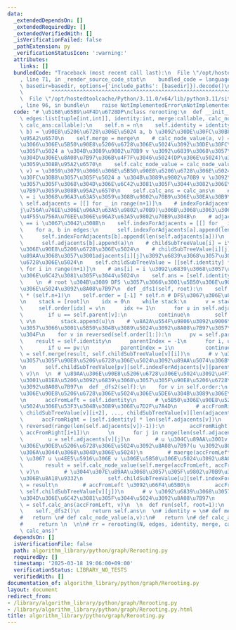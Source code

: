```yaml
---
data:
  _extendedDependsOn: []
  _extendedRequiredBy: []
  _extendedVerifiedWith: []
  _isVerificationFailed: false
  _pathExtension: py
  _verificationStatusIcon: ':warning:'
  attributes:
    links: []
  bundledCode: "Traceback (most recent call last):\n  File \"/opt/hostedtoolcache/Python/3.11.0/x64/lib/python3.11/site-packages/onlinejudge_verify/documentation/build.py\"\
    , line 71, in _render_source_code_stat\n    bundled_code = language.bundle(stat.path,\
    \ basedir=basedir, options={'include_paths': [basedir]}).decode()\n          \
    \         ^^^^^^^^^^^^^^^^^^^^^^^^^^^^^^^^^^^^^^^^^^^^^^^^^^^^^^^^^^^^^^^^^^^^^^^^^^^^^^^^^\n\
    \  File \"/opt/hostedtoolcache/Python/3.11.0/x64/lib/python3.11/site-packages/onlinejudge_verify/languages/python.py\"\
    , line 96, in bundle\n    raise NotImplementedError\nNotImplementedError\n"
  code: "# \u5168\u65B9\u4F4D\u6728DP\nclass rerooting:\n  def __init__(self, n:int,\
    \ edges:list[tuple[int,int]], identity:int, merge:callable, calc_node_value:callable,\
    \ calc_ans:callable):\n    self.n = n\n    self.identity = identity\n    # merge(a,\
    \ b) = \u90E8\u5206\u6728\u306E\u5024 a, b \u3092\u30DE\u30FC\u30B8\u3059\u308B\
    \u95A2\u6570\n    self.merge = merge\n    # calc_node_value(a, v) = \u3059\u3079\
    \u3066\u306E\u5B50\u90E8\u5206\u6728\u306E\u5024\u3092\u30DE\u30FC\u30B8\u3057\
    \u305F\u5024 a \u304B\u3089\u9802\u70B9 v \u3092\u6839\u3068\u3057\u305F\u3068\
    \u304D\u306E\u8A08\u7B97\u306B\u4F7F\u3046\u5024(DP\u306E\u5024)\u3092\u8A08\u7B97\
    \u3059\u308B\u95A2\u6570\n    self.calc_node_value = calc_node_value\n    # calc_ans(a,\
    \ v) = \u3059\u3079\u3066\u306E\u5B50\u90E8\u5206\u6728\u306E\u5024\u3092\u30DE\
    \u30FC\u30B8\u3057\u305F\u5024 a \u304B\u3089\u9802\u70B9 v \u3092\u6839\u3068\
    \u3057\u305F\u3068\u304D\u306E\u6C42\u3081\u305F\u3044\u3082\u306E\u3092\u8A08\
    \u7B97\u3059\u308B\u95A2\u6570\n    self.calc_ans = calc_ans\n    # adjacents[i]\
    \ = i \u3068\u96A3\u63A5\u3059\u308B\u9802\u70B9\u306E\u30EA\u30B9\u30C8\n   \
    \ self.adjacents = [[] for _ in range(n+1)]\n    # indexForAdjacents[i][j] = adjacents[i][j](i\u306E\
    j\u756A\u76EE\u306E\u96A3\u63A5\u9802\u70B9)\u306B\u3068\u3063\u3066\u3001i\u304C\
    \u4F55\u756A\u76EE\u306E\u96A3\u63A5\u9802\u70B9\u304B\n    # adjacents[adjacents[i][j]][indexForAdjacents[i][j]]\
    \ == i \u3067\u3042\u308B\n    self.indexForAdjacents = [[] for _ in range(n+1)]\n\
    \    for a, b in edges:\n      self.indexForAdjacents[a].append(len(self.adjacents[b]))\n\
    \      self.indexForAdjacents[b].append(len(self.adjacents[a]))\n      self.adjacents[a].append(b)\n\
    \      self.adjacents[b].append(a)\n    # childSubTreeValue[i] = i\u306E\u5B50\
    \u306E\u90E8\u5206\u6728\u306E\u5024\n    # childSubTreeValue[i][j] = i \u3092\
    \u89AA\u3068\u3057\u3001adjacents[i][j]\u3092\u6839\u3068\u3057\u305F\u90E8\u5206\
    \u6728\u306E\u5024\n    self.childSubTreeValue = [[self.identity] * len(self.adjacents[i])\
    \ for i in range(n+1)]\n    # ans[i] = i \u3092\u6839\u3068\u3057\u305F\u3068\u304D\
    \u306E\u6C42\u3081\u305F\u3044\u5024\n    self.ans = [self.identity] * (n+1)\n\
    \    \n  # root \u304B\u3089 DFS \u3057\u3066\u3001\u5B50\u306E\u90E8\u5206\u6728\
    \u306E\u5024\u3092\u8A08\u7B97\n  def _dfs1(self, root):\n    self.parent = [-1]\
    \ * (self.n+1)\n    self.order = [-1] * self.n # DFS\u3067\u306E\u8A2A\u554F\u9806\
    \n    stack = [root]\n    idx = 0\n    while stack:\n      v = stack.pop()\n \
    \     self.order[idx] = v\n      idx += 1\n      for u in self.adjacents[v]:\n\
    \        if u == self.parent[v]:\n          continue\n        self.parent[u] =\
    \ v\n        stack.append(u)\n    # \u8A2A\u554F\u9806\u3092\u9006\u9806\u306B\
    \u3057\u3066\u3001\u5B50\u304B\u3089\u5024\u3092\u8A08\u7B97\u3057\u3066\u3044\
    \u304F\n    for v in reversed(self.order[1:]):\n      pv = self.parent[v]\n  \
    \    result = self.identity\n      parentIndex = -1\n      for i, u in enumerate(self.adjacents[v]):\n\
    \        if u == pv:\n          parentIndex = i\n          continue\n        result\
    \ = self.merge(result, self.childSubTreeValue[v][i])\n      # v \u3092\u6839\u3068\
    \u3057\u305F\u90E8\u5206\u6728\u306E\u5024\u3092\u89AA\u5074\u306B\u8A18\u9332\
    \n      self.childSubTreeValue[pv][self.indexForAdjacents[v][parentIndex]] = self.calc_node_value(result,\
    \ v)\n  \n  # \u89AA\u306E\u90E8\u5206\u6728\u306E\u5024\u3092\u4F7F\u3063\u3066\
    \u3001\u81EA\u5206\u3092\u6839\u3068\u3057\u305F\u90E8\u5206\u6728\u306E\u5024\
    \u3092\u8A08\u7B97\n  def _dfs2(self):\n    for v in self.order:\n      # \u5B50\
    \u306E\u90E8\u5206\u6728\u306E\u5024\u306E\u5DE6\u304B\u3089\u306E\u7D2F\u7A4D\
    \n      accFromLeft = self.identity\n      # \u5B50\u306E\u90E8\u5206\u6728\u306E\
    \u5024\u306E\u53F3\u304B\u3089\u306E\u7D2F\u7A4D\n      # accFromRight[i] = merge(childSubTreeValue[v][i+1],\
    \ childSubTreeValue[v][i+2], ..., childSubTreeValue[v][len(adjacents[v])-1])\n\
    \      accFromRight = [self.identity] * len(self.adjacents[v])\n      for i in\
    \ reversed(range(len(self.adjacents[v])-1)):\n        accFromRight[i] = self.merge(self.childSubTreeValue[v][i+1],\
    \ accFromRight[i+1])\n      \n      for j in range(len(self.adjacents[v])):\n\
    \        u = self.adjacents[v][j]\n        # u \u304C\u89AA\u3001v \u304C\u6839\
    \u306E\u90E8\u5206\u6728\u306E\u5024\u3092\u8A08\u7B97(u \u3092\u8003\u616E\u3057\
    \u306A\u3044\u3068\u304D\u306E\u5024)\n        # maerge(accFromLeft, accFromRight[j])\
    \ \u3067 u \u4EE5\u5916\u306E v \u306E\u5B50\u306E\u5024\u3092\u8A08\u7B97\n \
    \       result = self.calc_node_value(self.merge(accFromLeft, accFromRight[j]),\
    \ v)\n        # \u3044\u307E\u89AA\u3068\u3057\u305F\u9802\u70B9\u306E\u914D\u5217\
    \u306B\u8A18\u9332\n        self.childSubTreeValue[u][self.indexForAdjacents[v][j]]\
    \ = result\n        # accFromLeft \u3092\u66F4\u65B0\n        accFromLeft = self.merge(accFromLeft,\
    \ self.childSubTreeValue[v][j])\n      # v \u3092\u6839\u3068\u3057\u305F\u3068\
    \u304D\u306E\u6C42\u3081\u305F\u3044\u5024\u3092\u8A08\u7B97\n      self.ans[v]\
    \ = self.calc_ans(accFromLeft, v)\n  \n  def run(self, root=1):\n    self._dfs1(root)\n\
    \    self._dfs2()\n    return self.ans\n  \n# identity = \n# def merge(a,b):\n\
    #   return \n# def calc_node_value(a,v):\n#   return \n# def calc_ans(a,v):\n\
    #     return \n  \n\n# rr = rerooting(N, edges, identity, merge, calc_node_value,\
    \ calc_ans)"
  dependsOn: []
  isVerificationFile: false
  path: algorithm_library/python/graph/Rerooting.py
  requiredBy: []
  timestamp: '2025-03-18 19:06:00+09:00'
  verificationStatus: LIBRARY_NO_TESTS
  verifiedWith: []
documentation_of: algorithm_library/python/graph/Rerooting.py
layout: document
redirect_from:
- /library/algorithm_library/python/graph/Rerooting.py
- /library/algorithm_library/python/graph/Rerooting.py.html
title: algorithm_library/python/graph/Rerooting.py
---
```

